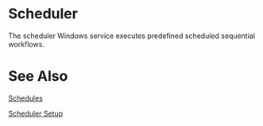 # Scheduler

The scheduler Windows service executes predefined scheduled sequential workflows.

# See Also

[Schedules](/t/Schedules)

[Scheduler Setup](/t/Scheduler-Setup)

